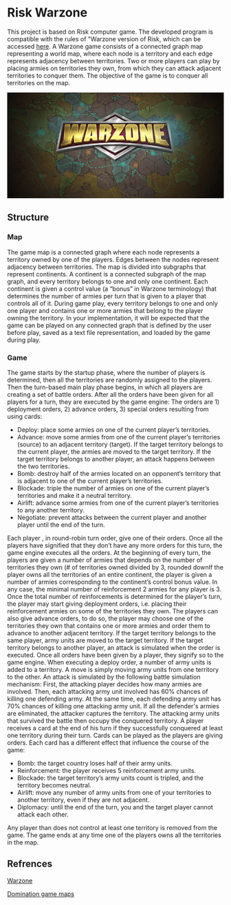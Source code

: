 # Risk Warzone

This project is based on Risk computer game. The developed program is compatible with the rules of "Warzone version of Risk, which can be accessed [here](https://www.warzone.com/). A Warzone game consists of a connected graph map representing a world map, where each node is a territory and each edge represents adjacency between territories. Two or more players can play by placing armies on territories they own, from which they can attack adjacent territories to conquer them. The objective of the game is to conquer all territories on the map.

<p alt="Warzone" align="center"><a href="https://www.warzone.com"><img src="https://github.com/rmanaem/risk-warzone/blob/develop/Images/warzone.png?raw=true"/></a></p>

## Structure

### Map

The game map is a connected graph where each node represents a territory owned by one of the players.
Edges between the nodes represent adjacency between territories. The map is divided into subgraphs that
represent continents. A continent is a connected subgraph of the map graph, and every territory belongs to one
and only one continent. Each continent is given a control value (a “bonus” in Warzone terminology) that
determines the number of armies per turn that is given to a player that controls all of it. During game play, every
territory belongs to one and only one player and contains one or more armies that belong to the player owning the
territory. In your implementation, it will be expected that the game can be played on any connected graph that is
defined by the user before play, saved as a text file representation, and loaded by the game during play.

### Game

The game starts by the startup phase, where the number of players is determined, then all the territories
are randomly assigned to the players. Then the turn-based main play phase begins, in which all players are
creating a set of battle orders. After all the orders have been given for all players for a turn, they are executed by
the game engine: The orders are 1) deployment orders, 2) advance orders, 3) special orders resulting from using
cards:

- Deploy: place some armies on one of the current player’s territories.
- Advance: move some armies from one of the current player’s territories (source) to an adjacent territory
(target). If the target territory belongs to the current player, the armies are moved to the target
territory. If the target territory belongs to another player, an attack happens between the two
territories.
- Bomb: destroy half of the armies located on an opponent’s territory that is adjacent to one of the current
player’s territories.
- Blockade: triple the number of armies on one of the current player’s territories and make it a neutral territory.
- Airlift: advance some armies from one of the current player’s territories to any another territory.
- Negotiate: prevent attacks between the current player and another player until the end of the turn.

Each player , in round-robin turn order, give one of their orders. Once all the players have signified that they don’t
have any more orders for this turn, the game engine executes all the orders. At the beginning of every turn, the
players are given a number of armies that depends on the number of territories they own (# of territories owned
divided by 3, rounded downIf the player owns all the territories of an entire continent, the player is given a number
of armies corresponding to the continent’s control bonus value. In any case, the minimal number of reinforcement
2
armies for any player is 3. Once the total number of reinforcements is determined for the player’s turn, the player
may start giving deployment orders, i.e. placing their reinforcement armies on some of the territories they own.
The players can also give advance orders, to do so, the player may choose one of the territories they own that
contains one or more armies and order them to advance to another adjacent territory. If the target territory
belongs to the same player, army units are moved to the target territory. If the target territory belongs to another
player, an attack is simulated when the order is executed. Once all orders have been given by a player, they
signify so to the game engine. When executing a deploy order, a number of army units is added to a territory. A
move is simply moving army units from one territory to the other. An attack is simulated by the following battle
simulation mechanism: First, the attacking player decides how many armies are involved. Then, each attacking
army unit involved has 60% chances of killing one defending army. At the same time, each defending army unit
has 70% chances of killing one attacking army unit. If all the defender's armies are eliminated, the attacker
captures the territory. The attacking army units that survived the battle then occupy the conquered territory. A
player receives a card at the end of his turn if they successfully conquered at least one territory during their turn.
Cards can be played as the players are giving orders. Each card has a different effect that influence the course of
the game:

- Bomb: the target country loses half of their army units.
- Reinforcement: the player receives 5 reinforcement army units.
- Blockade: the target territory’s army units count is tripled, and the territory becomes neutral.
- Airlift: move any number of army units from one of your territories to another territory, even if they are
not adjacent.
- Diplomacy: until the end of the turn, you and the target player cannot attack each other.

Any player than does not control at least one territory is removed from the game. The game ends at any time one
of the players owns all the territories in the map.

## Refrences

[Warzone](https://www.warzone.com/)

[Domination game maps](http://domination.sourceforge.net/getmaps.shtml)
